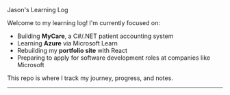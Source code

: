 Jason's Learning Log 

Welcome to my learning log! I'm currently focused on:

- Building **MyCare**, a C#/.NET patient accounting system
- Learning **Azure** via Microsoft Learn
- Rebuilding my **portfolio site** with React
- Preparing to apply for software development roles at companies like Microsoft

This repo is where I track my journey, progress, and notes.

---
